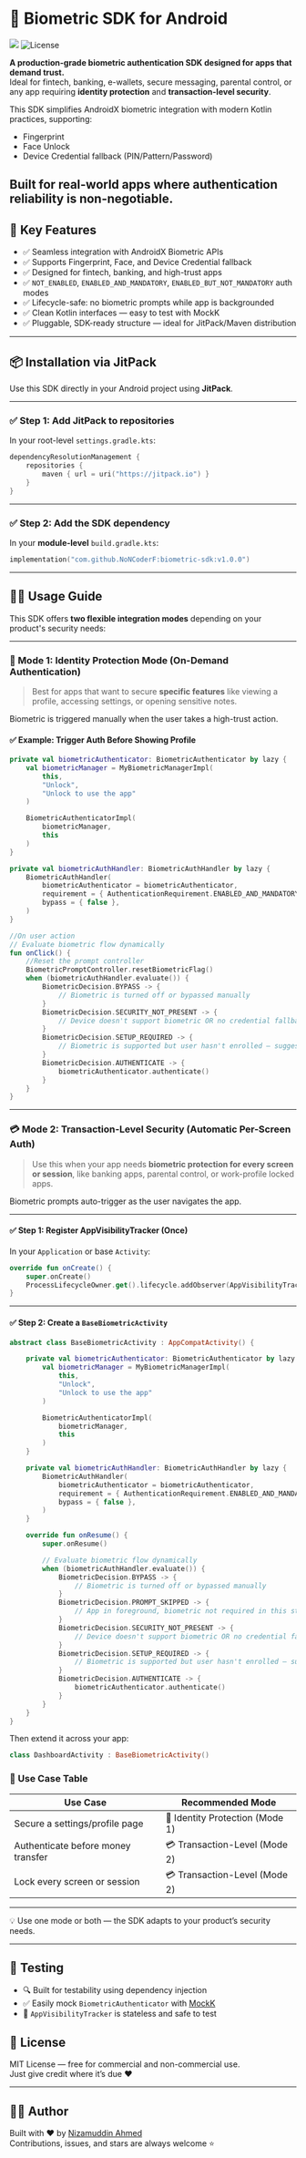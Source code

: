 # 🔐 Biometric SDK for Android

[![](https://jitpack.io/v/NoNCoderF/biometric-sdk.svg)](https://jitpack.io/#NoNCoderF/biometric-sdk)
![License](https://img.shields.io/github/license/NoNCoderF/biometric-sdk)


**A production-grade biometric authentication SDK designed for apps that demand trust.**  
Ideal for fintech, banking, e-wallets, secure messaging, parental control, or any app requiring **identity protection** and **transaction-level security**.

This SDK simplifies AndroidX biometric integration with modern Kotlin practices, supporting:

- Fingerprint
- Face Unlock
- Device Credential fallback (PIN/Pattern/Password)

Built for real-world apps where **authentication reliability is non-negotiable**.
---
## 🚀 Key Features

- ✅ Seamless integration with AndroidX Biometric APIs
- ✅ Supports Fingerprint, Face, and Device Credential fallback
- ✅ Designed for fintech, banking, and high-trust apps
- ✅ `NOT_ENABLED`, `ENABLED_AND_MANDATORY`, `ENABLED_BUT_NOT_MANDATORY` auth modes
- ✅ Lifecycle-safe: no biometric prompts while app is backgrounded
- ✅ Clean Kotlin interfaces — easy to test with MockK
- ✅ Pluggable, SDK-ready structure — ideal for JitPack/Maven distribution

---

## 📦 Installation via JitPack

Use this SDK directly in your Android project using **JitPack**.

---

### ✅ Step 1: Add JitPack to repositories

In your root-level `settings.gradle.kts`:

```kotlin
dependencyResolutionManagement {
    repositories {
        maven { url = uri("https://jitpack.io") }
    }
}
```

---

### ✅ Step 2: Add the SDK dependency

In your **module-level** `build.gradle.kts`:

```kotlin
implementation("com.github.NoNCoderF:biometric-sdk:v1.0.0")
```

---

## 🧑‍💻 Usage Guide

This SDK offers **two flexible integration modes** depending on your product's security needs:

---

### 🔐 Mode 1: Identity Protection Mode (On-Demand Authentication)

> Best for apps that want to secure **specific features** like viewing a profile, accessing settings, or opening sensitive notes.

Biometric is triggered manually when the user takes a high-trust action.

#### ✅ Example: Trigger Auth Before Showing Profile

```kotlin
private val biometricAuthenticator: BiometricAuthenticator by lazy {
    val biometricManager = MyBiometricManagerImpl(
        this,
        "Unlock",
        "Unlock to use the app"
    )

    BiometricAuthenticatorImpl(
        biometricManager,
        this
    )
}

private val biometricAuthHandler: BiometricAuthHandler by lazy {
    BiometricAuthHandler(
        biometricAuthenticator = biometricAuthenticator,
        requirement = { AuthenticationRequirement.ENABLED_AND_MANDATORY },
        bypass = { false },
    )
}

//On user action
// Evaluate biometric flow dynamically
fun onClick() {
    //Reset the prompt controller
    BiometricPromptController.resetBiometricFlag()
    when (biometricAuthHandler.evaluate()) {
        BiometricDecision.BYPASS -> {
            // Biometric is turned off or bypassed manually
        }
        BiometricDecision.SECURITY_NOT_PRESENT -> {
            // Device doesn't support biometric OR no credential fallback
        }
        BiometricDecision.SETUP_REQUIRED -> {
            // Biometric is supported but user hasn't enrolled — suggest settings intent
        }
        BiometricDecision.AUTHENTICATE -> {
            biometricAuthenticator.authenticate()
        }
    }
}

```

---

### 💳 Mode 2: Transaction-Level Security (Automatic Per-Screen Auth)

> Use this when your app needs **biometric protection for every screen or session**, like banking apps, parental control, or work-profile locked apps.

Biometric prompts auto-trigger as the user navigates the app.

---

#### ✅ Step 1: Register AppVisibilityTracker (Once)

In your `Application` or base `Activity`:

```kotlin
override fun onCreate() {
    super.onCreate()
    ProcessLifecycleOwner.get().lifecycle.addObserver(AppVisibilityTracker)
}
```

---

#### ✅ Step 2: Create a `BaseBiometricActivity`

```kotlin
abstract class BaseBiometricActivity : AppCompatActivity() {

    private val biometricAuthenticator: BiometricAuthenticator by lazy {
        val biometricManager = MyBiometricManagerImpl(
            this,
            "Unlock",
            "Unlock to use the app"
        )

        BiometricAuthenticatorImpl(
            biometricManager,
            this
        )
    }

    private val biometricAuthHandler: BiometricAuthHandler by lazy {
        BiometricAuthHandler(
            biometricAuthenticator = biometricAuthenticator,
            requirement = { AuthenticationRequirement.ENABLED_AND_MANDATORY },
            bypass = { false },
        )
    }

    override fun onResume() {
        super.onResume()

        // Evaluate biometric flow dynamically
        when (biometricAuthHandler.evaluate()) {
            BiometricDecision.BYPASS -> {
                // Biometric is turned off or bypassed manually
            }
            BiometricDecision.PROMPT_SKIPPED -> {
                // App in foreground, biometric not required in this state
            }
            BiometricDecision.SECURITY_NOT_PRESENT -> {
                // Device doesn't support biometric OR no credential fallback
            }
            BiometricDecision.SETUP_REQUIRED -> {
                // Biometric is supported but user hasn't enrolled — suggest settings intent
            }
            BiometricDecision.AUTHENTICATE -> {
                biometricAuthenticator.authenticate()
            }
        }
    }
}
```

Then extend it across your app:

```kotlin
class DashboardActivity : BaseBiometricActivity()
```

### 🧭 Use Case Table

| Use Case                             | Recommended Mode                |
|--------------------------------------|----------------------------------|
| Secure a settings/profile page       | 🔐 Identity Protection (Mode 1)  |
| Authenticate before money transfer   | 💳 Transaction-Level (Mode 2)    |
| Lock every screen or session         | 💳 Transaction-Level (Mode 2)    |

---

💡 Use one mode or both — the SDK adapts to your product’s security needs.

---

## 🧪 Testing

- 🔍 Built for testability using dependency injection
- ✅ Easily mock `BiometricAuthenticator` with [MockK](https://mockk.io)
- 🧼 `AppVisibilityTracker` is stateless and safe to test

## 📜 License

MIT License — free for commercial and non-commercial use.  
Just give credit where it’s due ❤️

---

## 👨‍💻 Author

Built with ❤️ by [Nizamuddin Ahmed](https://github.com/NoNCoderF)  
Contributions, issues, and stars are always welcome ⭐

